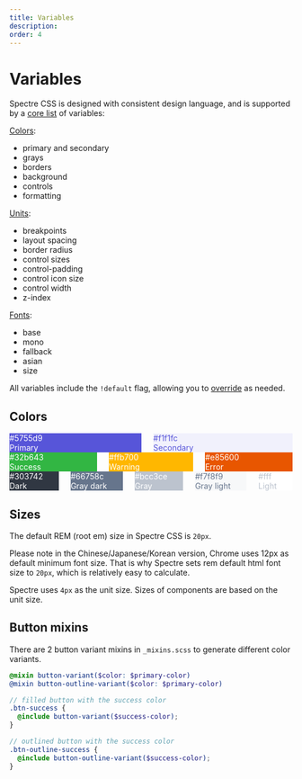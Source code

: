 ```yaml
---
title: Variables
description: 
order: 4
---
```


# Variables

Spectre CSS is designed with consistent design language, and is supported by a [core list](https://github.com/spectre-org/spectre-css/blob/main/src/_variables.scss) of variables:

[Colors](#colors):

- primary and secondary
- grays
- borders
- background
- controls
- formatting

[Units](../layout/responsive.md#responsive-visibility):

- breakpoints
- layout spacing
- border radius
- control sizes
- control-padding
- control icon size
- control width
- z-index

[Fonts](../elements/typography.md):

- base
- mono
- fallback
- asian
- size

All variables include the `!default` flag, allowing you to [override](build.md#user-variables) as needed.

## Colors

<div class="docs-demo">
  <div class="columns">
    <div class="column col-2 col-md-6">
      <div class="docs-color" style="background:#5755d9;color:#fff;">
        <div class="color-title">#5755d9</div>
        <div class="color-subtitle">Primary</div>
      </div>
    </div>
    <div class="column col-2 col-md-6">
      <div class="docs-color" style="background:#f1f1fc;color:#5755d9;">
        <div class="color-title">#f1f1fc</div>
        <div class="color-subtitle">Secondary</div>
      </div>
    </div>
  </div>
  <div class="columns">
    <div class="column col-2 col-md-6">
      <div class="docs-color" style="background:#32b643;color:#fff;">
        <div class="color-title">#32b643</div>
        <div class="color-subtitle">Success</div>
      </div>
    </div>
    <div class="column col-2 col-md-6">
      <div class="docs-color" style="background:#ffb700;color:#fff;">
        <div class="color-title">#ffb700</div>
        <div class="color-subtitle">Warning</div>
      </div>
    </div>
    <div class="column col-2 col-md-6">
      <div class="docs-color" style="background:#e85600;color:#fff;">
        <div class="color-title">#e85600</div>
        <div class="color-subtitle">Error</div>
      </div>
    </div>
  </div>
  <div class="columns">
    <div class="column col-2 col-md-6">
      <div class="docs-color" style="background:#303742;color:#fff;">
        <div class="color-title">#303742</div>
        <div class="color-subtitle">Dark</div>
      </div>
    </div>
    <div class="column col-2 col-md-6">
      <div class="docs-color" style="background:#66758c;color:#fff;">
        <div class="color-title">#66758c</div>
        <div class="color-subtitle">Gray dark</div>
      </div>
    </div>
    <div class="column col-2 col-md-6">
      <div class="docs-color" style="background:#bcc3ce;color:#fff;">
        <div class="color-title">#bcc3ce</div>
        <div class="color-subtitle">Gray</div>
      </div>
    </div>
    <div class="column col-2 col-md-6">
      <div class="docs-color" style="background:#f7f8f9;color:#66758c;">
        <div class="color-title">#f7f8f9</div>
        <div class="color-subtitle">Gray light</div>
      </div>
    </div>
    <div class="column col-2 col-md-6">
      <div class="docs-color" style="background:#fff;color:#bcc3ce;">
        <div class="color-title">#fff</div>
        <div class="color-subtitle">Light</div>
      </div>
    </div>
  </div>
</div>


## Sizes

The default REM (root em) size in Spectre CSS is `20px`.

Please note in the Chinese/Japanese/Korean version, Chrome uses 12px as default minimum font size. That is why Spectre sets rem default html font size to `20px`, which is relatively easy to calculate.

Spectre uses `4px` as the unit size. Sizes of components are based on the unit size.

## Button mixins

There are 2 button variant mixins in `_mixins.scss` to generate different color variants.

```scss
@mixin button-variant($color: $primary-color)
@mixin button-outline-variant($color: $primary-color)
```

```scss
// filled button with the success color
.btn-success {
  @include button-variant($success-color);
}

// outlined button with the success color
.btn-outline-success {
  @include button-outline-variant($success-color);
}
```

